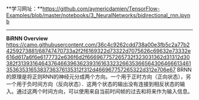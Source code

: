 **学习网址：**https://github.com/aymericdamien/TensorFlow-Examples/blob/master/notebooks/3_NeuralNetworks/bidirectional_rnn.ipynb
***
**BiRNN Overview**
https://camo.githubusercontent.com/36c4c9262cdd738a00e3fb5c2a77b24259273881/68747470733a2f2f6169322d73322d7075626c69632e73332e616d617a6f6e6177732e636f6d2f666967757265732f323031362d31312d30382f313931646437646639636239316163323266353665643064666134613536353165383736376135312f312d466967757265322d312e706e67
BRNN的原理是将正则RNN的神经元分成两个方向。一个用于正时方向（正向状态），另一个用于负时间方向（反向状态）．这两个状态的输出没有连接到相反状态的输入。通过这两个时间方向，可以使用来自当前时间帧的过去和将来作为输入信息。

